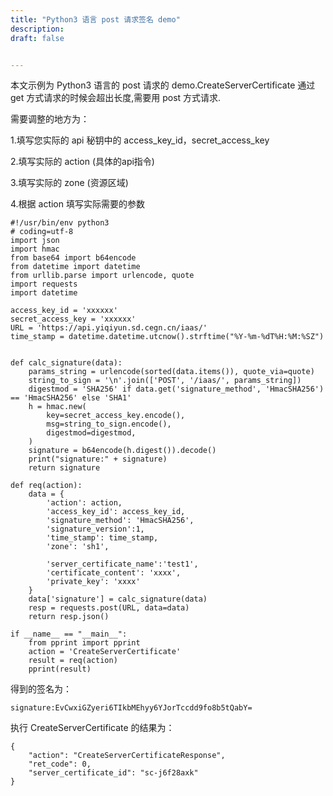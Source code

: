 ```yaml
---
title: "Python3 语言 post 请求签名 demo"
description: 
draft: false


---
```


本文示例为 Python3 语言的 post 请求的 demo.CreateServerCertificate 通过 get 方式请求的时候会超出长度,需要用 post 方式请求.

需要调整的地方为：

1.填写您实际的 api 秘钥中的 access_key_id，secret_access_key

2.填写实际的 action (具体的api指令)

3.填写实际的 zone (资源区域)

4.根据 action 填写实际需要的参数

```
#!/usr/bin/env python3
# coding=utf-8
import json
import hmac
from base64 import b64encode
from datetime import datetime
from urllib.parse import urlencode, quote
import requests
import datetime

access_key_id = 'xxxxxx'
secret_access_key = 'xxxxxx'
URL = 'https://api.yiqiyun.sd.cegn.cn/iaas/'
time_stamp = datetime.datetime.utcnow().strftime("%Y-%m-%dT%H:%M:%SZ")


def calc_signature(data):
    params_string = urlencode(sorted(data.items()), quote_via=quote)
    string_to_sign = '\n'.join(['POST', '/iaas/', params_string])
    digestmod = 'SHA256' if data.get('signature_method', 'HmacSHA256') == 'HmacSHA256' else 'SHA1'
    h = hmac.new(
        key=secret_access_key.encode(),
        msg=string_to_sign.encode(),
        digestmod=digestmod,
    )
    signature = b64encode(h.digest()).decode()
    print("signature:" + signature)
    return signature

def req(action):
    data = {
        'action': action,
        'access_key_id': access_key_id,
        'signature_method': 'HmacSHA256',
        'signature_version':1,
        'time_stamp': time_stamp,
        'zone': 'sh1',
        
        'server_certificate_name':'test1',
        'certificate_content': 'xxxx',
        'private_key': 'xxxx'
    }
    data['signature'] = calc_signature(data)
    resp = requests.post(URL, data=data)
    return resp.json()

if __name__ == "__main__":
    from pprint import pprint
    action = 'CreateServerCertificate'
    result = req(action)
    pprint(result)

```

得到的签名为：

```
signature:EvCwxiGZyeri6TIkbMEhyy6YJorTccdd9fo8b5tQabY=
```

执行 CreateServerCertificate 的结果为：

```
{
    "action": "CreateServerCertificateResponse", 
    "ret_code": 0, 
    "server_certificate_id": "sc-j6f28axk"
}
```

